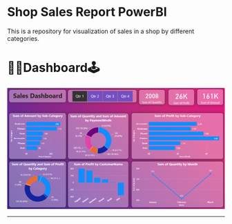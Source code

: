 # Shop Sales Report PowerBI
This is a repository for visualization of sales in a shop by different categories.

# :man_student:Dashboard:joystick:
![Sales-dashboard-shop.png](https://github.com/farhansadeed/Sales_Report_PowerBi/blob/main/Sales-dashboard-shop.png)

<hr />
<br />


